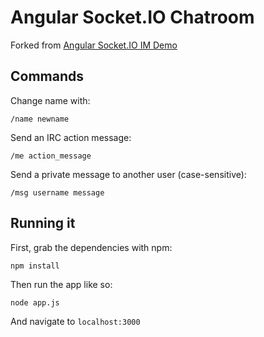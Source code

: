 # Angular Socket.IO Chatroom

Forked from [Angular Socket.IO IM Demo](https://github.com/btford/angular-socket-io-im)

## Commands

Change name with:

    /name newname

Send an IRC action message:

    /me action_message

Send a private message to another user (case-sensitive):

    /msg username message

## Running it

First, grab the dependencies with npm:

    npm install

Then run the app like so:

    node app.js

And navigate to `localhost:3000`
